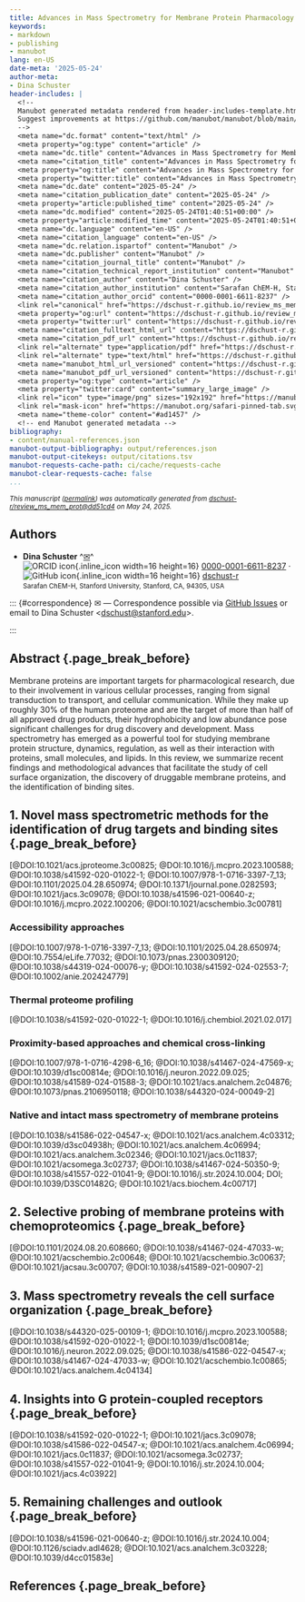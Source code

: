 ```yaml
---
title: Advances in Mass Spectrometry for Membrane Protein Pharmacology
keywords:
- markdown
- publishing
- manubot
lang: en-US
date-meta: '2025-05-24'
author-meta:
- Dina Schuster
header-includes: |
  <!--
  Manubot generated metadata rendered from header-includes-template.html.
  Suggest improvements at https://github.com/manubot/manubot/blob/main/manubot/process/header-includes-template.html
  -->
  <meta name="dc.format" content="text/html" />
  <meta property="og:type" content="article" />
  <meta name="dc.title" content="Advances in Mass Spectrometry for Membrane Protein Pharmacology" />
  <meta name="citation_title" content="Advances in Mass Spectrometry for Membrane Protein Pharmacology" />
  <meta property="og:title" content="Advances in Mass Spectrometry for Membrane Protein Pharmacology" />
  <meta property="twitter:title" content="Advances in Mass Spectrometry for Membrane Protein Pharmacology" />
  <meta name="dc.date" content="2025-05-24" />
  <meta name="citation_publication_date" content="2025-05-24" />
  <meta property="article:published_time" content="2025-05-24" />
  <meta name="dc.modified" content="2025-05-24T01:40:51+00:00" />
  <meta property="article:modified_time" content="2025-05-24T01:40:51+00:00" />
  <meta name="dc.language" content="en-US" />
  <meta name="citation_language" content="en-US" />
  <meta name="dc.relation.ispartof" content="Manubot" />
  <meta name="dc.publisher" content="Manubot" />
  <meta name="citation_journal_title" content="Manubot" />
  <meta name="citation_technical_report_institution" content="Manubot" />
  <meta name="citation_author" content="Dina Schuster" />
  <meta name="citation_author_institution" content="Sarafan ChEM-H, Stanford University, Stanford, CA, 94305, USA" />
  <meta name="citation_author_orcid" content="0000-0001-6611-8237" />
  <link rel="canonical" href="https://dschust-r.github.io/review_ms_mem_prot/" />
  <meta property="og:url" content="https://dschust-r.github.io/review_ms_mem_prot/" />
  <meta property="twitter:url" content="https://dschust-r.github.io/review_ms_mem_prot/" />
  <meta name="citation_fulltext_html_url" content="https://dschust-r.github.io/review_ms_mem_prot/" />
  <meta name="citation_pdf_url" content="https://dschust-r.github.io/review_ms_mem_prot/manuscript.pdf" />
  <link rel="alternate" type="application/pdf" href="https://dschust-r.github.io/review_ms_mem_prot/manuscript.pdf" />
  <link rel="alternate" type="text/html" href="https://dschust-r.github.io/review_ms_mem_prot/v/dd51cd4895d7f9e3a796810e26893d77704fbfce/" />
  <meta name="manubot_html_url_versioned" content="https://dschust-r.github.io/review_ms_mem_prot/v/dd51cd4895d7f9e3a796810e26893d77704fbfce/" />
  <meta name="manubot_pdf_url_versioned" content="https://dschust-r.github.io/review_ms_mem_prot/v/dd51cd4895d7f9e3a796810e26893d77704fbfce/manuscript.pdf" />
  <meta property="og:type" content="article" />
  <meta property="twitter:card" content="summary_large_image" />
  <link rel="icon" type="image/png" sizes="192x192" href="https://manubot.org/favicon-192x192.png" />
  <link rel="mask-icon" href="https://manubot.org/safari-pinned-tab.svg" color="#ad1457" />
  <meta name="theme-color" content="#ad1457" />
  <!-- end Manubot generated metadata -->
bibliography:
- content/manual-references.json
manubot-output-bibliography: output/references.json
manubot-output-citekeys: output/citations.tsv
manubot-requests-cache-path: ci/cache/requests-cache
manubot-clear-requests-cache: false
...
```







<small><em>
This manuscript
([permalink](https://dschust-r.github.io/review_ms_mem_prot/v/dd51cd4895d7f9e3a796810e26893d77704fbfce/))
was automatically generated
from [dschust-r/review_ms_mem_prot@dd51cd4](https://github.com/dschust-r/review_ms_mem_prot/tree/dd51cd4895d7f9e3a796810e26893d77704fbfce)
on May 24, 2025.
</em></small>



## Authors



+ **Dina Schuster**
  ^[✉](#correspondence)^<br>
    ![ORCID icon](images/orcid.svg){.inline_icon width=16 height=16}
    [0000-0001-6611-8237](https://orcid.org/0000-0001-6611-8237)
    · ![GitHub icon](images/github.svg){.inline_icon width=16 height=16}
    [dschust-r](https://github.com/dschust-r)
    <br>
  <small>
     Sarafan ChEM-H, Stanford University, Stanford, CA, 94305, USA
  </small>


::: {#correspondence}
✉ — Correspondence possible via [GitHub Issues](https://github.com/dschust-r/review_ms_mem_prot/issues)
or email to
Dina Schuster \<dschust@stanford.edu\>.


:::


## Abstract {.page_break_before}

Membrane proteins are important targets for pharmacological research, due to their involvement in various cellular processes, ranging from signal transduction to transport, and cellular communication. While they make up roughly 30% of the human proteome and are the target of more than half of all approved drug products, their hydrophobicity and low abundance pose significant challenges for drug discovery and development. 
Mass spectrometry has emerged as a powerful tool for studying membrane protein structure, dynamics, regulation, as well as their interaction with proteins, small molecules, and lipids. In this review, we summarize recent findings and methodological advances that facilitate the study of cell surface organization, the discovery of druggable membrane proteins, and the identification of binding sites. 



## 1. Novel mass spectrometric methods for the identification of drug targets and binding sites {.page_break_before}

[@DOI:10.1021/acs.jproteome.3c00825; @DOI:10.1016/j.mcpro.2023.100588; @DOI:10.1038/s41592-020-01022-1; @DOI:10.1007/978-1-0716-3397-7_13; @DOI:10.1101/2025.04.28.650974; @DOI:10.1371/journal.pone.0282593; @DOI:10.1021/jacs.3c09078; @DOI:10.1038/s41596-021-00640-z; @DOI:10.1016/j.mcpro.2022.100206; @DOI:10.1021/acschembio.3c00781]

### Accessibility approaches

[@DOI:10.1007/978-1-0716-3397-7_13; @DOI:10.1101/2025.04.28.650974; @DOI:10.7554/eLife.77032; @DOI:10.1073/pnas.2300309120; @DOI:10.1038/s44319-024-00076-y; @DOI:10.1038/s41592-024-02553-7; @DOI:10.1002/anie.202424779]

### Thermal proteome profiling

[@DOI:10.1038/s41592-020-01022-1; @DOI:10.1016/j.chembiol.2021.02.017]

### Proximity-based approaches and chemical cross-linking

[@DOI:10.1007/978-1-0716-4298-6_16; @DOI:10.1038/s41467-024-47569-x; @DOI:10.1039/d1sc00814e; @DOI:10.1016/j.neuron.2022.09.025; @DOI:10.1038/s41589-024-01588-3; @DOI:10.1021/acs.analchem.2c04876; @DOI:10.1073/pnas.2106950118; @DOI:10.1038/s44320-024-00049-2]

### Native and intact mass spectrometry of membrane proteins

[@DOI:10.1038/s41586-022-04547-x; @DOI:10.1021/acs.analchem.4c03312; @DOI:10.1039/d3sc04938h; @DOI:10.1021/acs.analchem.4c06994; @DOI:10.1021/acs.analchem.3c02346; @DOI:10.1021/jacs.0c11837; @DOI:10.1021/acsomega.3c02737; @DOI:10.1038/s41467-024-50350-9; @DOI:10.1038/s41557-022-01041-9; @DOI:10.1016/j.str.2024.10.004; DOI; @DOI:10.1039/D3SC01482G; @DOI:10.1021/acs.biochem.4c00717]


## 2. Selective probing of membrane proteins with chemoproteomics {.page_break_before}

[@DOI:10.1101/2024.08.20.608660; @DOI:10.1038/s41467-024-47033-w; @DOI:10.1021/acschembio.2c00648; @DOI:10.1021/acschembio.3c00637; @DOI:10.1021/jacsau.3c00707; @DOI:10.1038/s41589-021-00907-2]

## 3. Mass spectrometry reveals the cell surface organization  {.page_break_before}

[@DOI:10.1038/s44320-025-00109-1; @DOI:10.1016/j.mcpro.2023.100588; @DOI:10.1038/s41592-020-01022-1; @DOI:10.1039/d1sc00814e; @DOI:10.1016/j.neuron.2022.09.025; @DOI:10.1038/s41586-022-04547-x; @DOI:10.1038/s41467-024-47033-w; @DOI:10.1021/acschembio.1c00865; @DOI:10.1021/acs.analchem.4c04134]


## 4. Insights into G protein-coupled receptors {.page_break_before}

[@DOI:10.1038/s41592-020-01022-1; @DOI:10.1021/jacs.3c09078; @DOI:10.1038/s41586-022-04547-x; @DOI:10.1021/acs.analchem.4c06994; @DOI:10.1021/jacs.0c11837; @DOI:10.1021/acsomega.3c02737; @DOI:10.1038/s41557-022-01041-9; @DOI:10.1016/j.str.2024.10.004; @DOI:10.1021/jacs.4c03922]

## 5. Remaining challenges and outlook {.page_break_before}

[@DOI:10.1038/s41596-021-00640-z; @DOI:10.1016/j.str.2024.10.004; @DOI:10.1126/sciadv.adl4628; @DOI:10.1021/acs.analchem.3c03228; @DOI:10.1039/d4cc01583e]

## References {.page_break_before}

<!-- Explicitly insert bibliography here -->
<div id="refs"></div>


